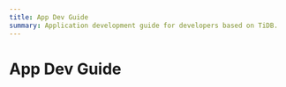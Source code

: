 ```yaml
---
title: App Dev Guide
summary: Application development guide for developers based on TiDB.
---
```


# App Dev Guide
